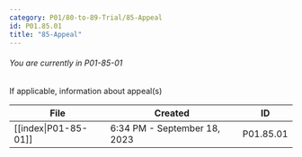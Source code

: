 ```yaml
---
category: P01/80-to-89-Trial/85-Appeal
id: P01.85.01
title: "85-Appeal"
---
```

###### You are currently in P01-85-01

If applicable, information about appeal(s)

| File                                                                                        | Created                      | ID        |
| ------------------------------------------------------------------------------------------- | ---------------------------- | --------- |
| [[index\|P01-85-01]] | 6:34 PM - September 18, 2023 | P01.85.01 |


